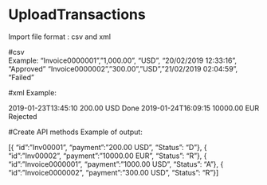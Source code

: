 # UploadTransactions

Import file format : csv and xml

#csv  
Example:
“Invoice0000001”,”1,000.00”, “USD”, “20/02/2019 12:33:16”, “Approved”
“Invoice0000002”,”300.00”,”USD”,”21/02/2019 02:04:59”, “Failed”

#xml
Example:

<Transactions>
<Transaction id=”Inv00001”>
<TransactionDate>2019-01-23T13:45:10</TransactionDate>
<PaymentDetails>
<Amount>200.00</Amount>
<CurrencyCode>USD</CurrencyCode>
</PaymentDetails>
<Status>Done</Status>
</Transaction>
 
<Transaction id=”Inv00002”>
<TransactionDate>2019-01-24T16:09:15</TransactionDate>
<PaymentDetails>
<Amount>10000.00</Amount>
<CurrencyCode>EUR</CurrencyCode>
</PaymentDetails>
<Status>Rejected</Status>
</Transaction>
</Transactions>

#Create API methods
Example of output:

[{ “id”:”Inv00001”, “payment”:”200.00 USD”, “Status”: “D”},
 { “id”:”Inv00002”, “payment”:”10000.00 EUR”, “Status”: “R”},
 { “id”:”Invoice0000001”, “payment”:”1000.00 USD”, “Status”: “A”},
 { “id”:”Invoice0000002”, “payment”:”300.00 USD”, “Status”: “R”}]
